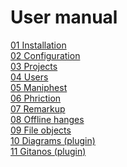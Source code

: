 # User manual
<a href="docs/01-Installation/README.md">01 Installation</a><br />
<a href="docs/02-Configuration/README.md">02 Configuration</a><br />
<a href="docs/03-Projects/README.md">03 Projects</a><br />
<a href="docs/04-Users/README.md">04 Users</a><br />
<a href="docs/05-Maniphest/README.md">05 Maniphest</a><br />
<a href="docs/06-Phriction/README.md">06 Phriction</a><br />
<a href="docs/07-Remarkup/README.md">07 Remarkup</a><br />
<a href="docs/08-OfflineChanges/README.md">08 Offline hanges</a><br />
<a href="docs/09-FileObjects/README.md">09 File objects</a><br />
<a href="docs/10-Diagrams/README.md">10 Diagrams (plugin)</a><br />
<a href="docs/11-Gitanos/README.md">11 Gitanos (plugin)</a><br />
